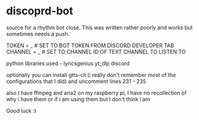 # discoprd-bot
source for a rhythm bot close. This was written rather poorly and works but sometimes needs a push.

TOKEN = _ # SET TO BOT TOKEN FROM DISCORD DEVELOPER TAB
CHANNEL = _ # SET TO CHANNEL ID OF TEXT CHANNEL TO LISTEN TO


python libraries used - 
lyricsgenius
yt_dlp
discord


optionally you can install gtts-cli (i really don't remember most of the configurations that I did) and uncomment lines 231 - 235

also I have ffmpeg and aria2 on my raspberry pi, I have no recollection of why i have them or if i am using them but I don't think i am

Good luck :)
